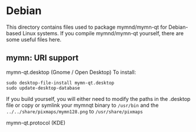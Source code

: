 
Debian
====================
This directory contains files used to package mymnd/mymn-qt
for Debian-based Linux systems. If you compile mymnd/mymn-qt yourself, there are some useful files here.

## mymn: URI support ##


mymn-qt.desktop  (Gnome / Open Desktop)
To install:

	sudo desktop-file-install mymn-qt.desktop
	sudo update-desktop-database

If you build yourself, you will either need to modify the paths in
the .desktop file or copy or symlink your mymnqt binary to `/usr/bin`
and the `../../share/pixmaps/mymn128.png` to `/usr/share/pixmaps`

mymn-qt.protocol (KDE)

